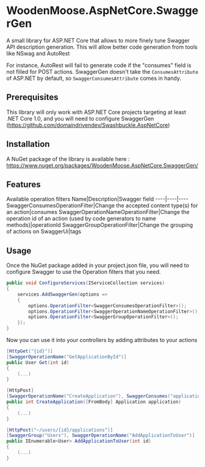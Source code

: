 # WoodenMoose.AspNetCore.SwaggerGen
A small library for ASP.NET Core that allows to more finely tune Swagger API description generation.
This will allow better code generation from tools like NSwag and AutoRest

For instance, AutoRest will fail to generate code if the "consumes" field is not filled for POST actions.
SwaggerGen doesn't take the `ConsumesAttribute` of ASP.NET by default, so `SwaggerConsumesAttribute` comes in handy.

Prerequisites
-------
This library will only work with ASP.NET Core projects targeting at least .NET Core 1.0, and you will need to configure SwaggerGen (https://github.com/domaindrivendev/Swashbuckle.AspNetCore)

Installation
-------
A NuGet package of the library is available here : https://www.nuget.org/packages/WoodenMoose.AspNetCore.SwaggerGen/

Features
-------
Available operation filters
Name|Description|Swagger field
----|----|----
SwaggerConsumesOperationFilter|Change the accepted content type(s) for an action|consumes
SwaggerOperationNameOperationFilter|Change the operation id of an action (used by code generators to name methods)|operationId
SwaggerGroupOperationFilter|Change the grouping of actions on SwaggerUi|tags

Usage
-------
Once the NuGet package added in your project.json file, you will need to configure Swagger to use the Operation filters that you need.

```csharp
public void ConfigureServices(IServiceCollection services)
{
    services.AddSwaggerGen(options =>
    {
        options.OperationFilter<SwaggerConsumesOperationFilter>();
        options.OperationFilter<SwaggerOperationNameOperationFilter>();
        options.OperationFilter<SwaggerGroupOperationFilter>();
    });
}
```

Now you can use it into your controllers by adding attributes to your actions

```csharp
[HttpGet("{id}")]
[SwaggerOperationName("GetApplicationById")]
public User Get(int id)
{
    (...)
}

[HttpPost]
[SwaggerOperationName("CreateApplication"), SwaggerConsumes("application/json")]
public int CreateApplication([FromBody] Application application)
{
    (...)
}

[HttpPost("~/users/{id}/applications")]
[SwaggerGroup("Users"), SwaggerOperationName("AddApplicationToUser")]
public IEnumerable<User> AddApplicationToUser(int id)
{
    (...)
}
```